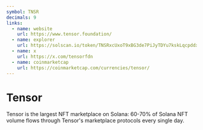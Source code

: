```yaml
---
symbol: TNSR
decimals: 9
links:
  - name: website
    url: https://www.tensor.foundation/
  - name: explorer
    url: https://solscan.io/token/TNSRxcUxoT9xBG3de7PiJyTDYu7kskLqcpddxnEJAS6
  - name: x
    url: https://x.com/tensorfdn
  - name: coinmarketcap
    url: https://coinmarketcap.com/currencies/tensor/
---
```


# Tensor

Tensor is the largest NFT marketplace on Solana: 60-70% of Solana NFT volume flows through Tensor's marketplace protocols every single day.
